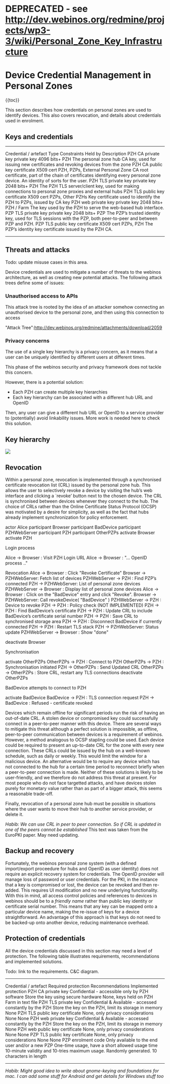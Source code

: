 DEPRECATED - see http://dev.webinos.org/redmine/projects/wp3-3/wiki/Personal_Zone_Key_Infrastructure
===================================================================================================================

Device Credential Management in Personal Zones
==============================================

{{toc}}

This section describes how credentials on personal zones are used to identify devices. This also covers revocation, and details about credentials used in enrolment.

Keys and credentials
--------------------

  -------------------------------- ------------- ------------- --------------------- ------------------------------------------------------------------------------------------------------------------------------------------------- -- -------------------------------- ----------- -------------------------------------------------------- -------------- ---------------------------------------------------------------------------------------------------------------------------------------------------------------------------------------------
  Credential / artefact            Type          Constraints   Held by               Description
  PZH CA private key               private key   4096 bits+    PZH                   The personal zone hub CA key, used for issuing new certificates and revoking devices from the zone
  PZH CA public key certificate    X509 cert                   PZH, PZPs, External   Personal Zone CA root certificate, part of the chain of certificates identifying every personal zone device. An identity of sorts for the user.
  PZH TLS private key              private key   2048 bits+    PZH                   The PZH TLS server/client key, used for making connections to personal zone proxies and external hubs
  PZH TLS public key certificate   X509 cert                   PZPs, Other PZHs      Key certificate used to identify the PZH to PZPs, issued by CA key
  PZH web private key              private key   2048 bits+    PZH / Farm            The key used by the PZH to serve the web-based hub interface.
  PZP TLS private key              private key   2048 bits+    PZP                   The PZP’s trusted identity key, used for TLS sessions with the PZP, both peer-to-peer and between PZP and PZH.
  PZP TLS public key certificate   X509 cert                   PZPs, PZH             The PZP’s identity key certificate issued by the PZH CA.
  -------------------------------- ------------- ------------- --------------------- ------------------------------------------------------------------------------------------------------------------------------------------------- -- -------------------------------- ----------- -------------------------------------------------------- -------------- ---------------------------------------------------------------------------------------------------------------------------------------------------------------------------------------------

Threats and attacks
-------------------

Todo: update misuse cases in this area.

Device credentials are used to mitigate a number of threats to the webinos architecture, as well as creating new potential attacks. The following attack trees define some of issues:

### Unauthorised access to APIs

This attack tree is rooted by the idea of an attacker somehow connecting an unauthorised device to the personal zone, and then using this connection to access

"Attack Tree":http://dev.webinos.org/redmine/attachments/download/2059

### Privacy concerns

The use of a single key hierarchy is a privacy concern, as it means that a user can be uniquely identified by different users at different times.

This phase of the webinos security and privacy framework does not tackle this concern.

However, there is a potential solution:

-   Each PZH can create multiple key hierarchies
-   Each key hierarchy can be associated with a different hub URL and OpenID

Then, any user can give a different hub URL or OpenID to a service provider to (potentially) avoid linkability issues. More work is needed here to check this solution.

Key hierarchy
-------------

![](key-hierarchy-simple2.png)

Revocation
----------

Within a personal zone, revocation is implemented through a synchronised certificate revocation list (CRL) issued by the personal zone hub. This allows the user to selectively revoke a device by visiting the hub’s web interface and clicking a `revoke’ button next to the chosen device. The CRL is synchronised between devices whenever they connect to the hub. The choice of CRLs rather than the Online Certificate Status Protocol (OCSP) was motivated by a desire for simplicity, as well as the fact that hubs already implement synchronization for policy enforcement.

<div class="uml">
actor Alice
participant Browser
participant BadDevice
participant PZHWebServer
participant PZH
participant OtherPZPs
activate Browser
activate PZH

 Login process 

Alice -> Browser : Visit PZH Login URL
Alice -> Browser : "... OpenID process .."

 Revocation 
Alice -> Browser : Click "Revoke Certificate"
Browser -> PZHWebServer: Fetch list of devices
PZHWebServer -> PZH : Find PZP’s connected
PZH -> PZHWebServer: List of personal zone devices
PZHWebServer -> Browser : Display list of personal zone devices
Alice -> Browser : Click on the "BadDevice" entry and click "Revoke".
Browser -> PZHWebServer: Call revokeDevice( "BadDevice" )
PZHWebServer -> PZH : Device to revoke
PZH -> PZH : Policy check (NOT IMPLEMENTED)
PZH -> PZH : Find BadDevice’s certificate
PZH -> PZH : Update CRL to include BadDevice’s certificate serial number
PZH -> PZH : Save CRL to synchronised storage area
PZH -> PZH : Disconnect BadDevice if currently connected
PZH -> PZH : Restart TLS stack
PZH -> PZHWebServer: Status update
PZHWebServer -> Browser : Show "done"

deactivate Browser

 Synchronisation 

activate OtherPZPs
OtherPZPs -> PZH : Connect to PZH
OtherPZPs -> PZH : Synchronisation initiated
PZH -> OtherPZPs : Send Updated CRL
OtherPZPs -> OtherPZPs : Store CRL, restart any TLS connections
deactivate OtherPZPs

 BadDevice attempts to connect to PZH 

activate BadDevice
BadDevice -> PZH : TLS connection request
PZH -> BadDevice : Refused - certificate revoked

</div>
Devices which remain offline for significant periods run the risk of having an out-of-date CRL. A stolen device or compromised key could successfully connect in a peer-to-peer manner with this device. There are several ways to mitigate this threat although a perfect solution is impossible, as offline, peer-to-peer communication between devices is a requirement of webinos. However, a method analogous to OCSP stapling could be used. Each device could be required to present an up-to-date CRL for the zone with every new connection. These CRLs could be issued by the hub on a well-known schedule, such as daily or weekly. This would limit the window for a malicious device. An alternative would be to require any device which has not connected to the hub for a certain time period to reconnect briefly when a peer-to-peer connection is made. Neither of these solutions is likely to be user-friendly, and we therefore do not address this threat at present. For most people who do not face targetted attacks, and have devices stolen purely for monetary value rather than as part of a bigger attack, this seems a reasonable trade-off.

Finally, revocation of a personal zone hub must be possible in situations where the user wants to move their hub to another service provider, or delete it.

_Habib: We can use CRL in peer to peer connection. So if CRL is updated in one of the peers cannot be established_
 This text was taken from the EuroPKI paper. May need updating.

Backup and recovery
-------------------

Fortunately, the webinos personal zone system (with a defined import/export proceedure for hubs and OpenID as user identity) does not require an explicit recovery system for credentials. The OpenID provider will manage loss of password or user credentials. For the PKI, in the instance that a key is compromised or lost, the device can be revoked and then re-added. This requires UI modification and no new underlying functionality. With this in mind, all access control policies and references to devices in webinos should be to a _friendly name_ rather than public key identity or certificate serial number. This means that any key can be mapped onto a particular device name, making the re-issue of keys for a device straightforward. An advantage of this approach is that keys do not need to be backed-up onto another device, reducing maintenance overhead.

Protection of credentials
-------------------------

All the device credentials discussed in this section may need a level of protection. The following table illustrates requirements, recommendations and implemented solutions.

Todo: link to the requirements. C&C diagram.

  -------------------------------- ----------------------------------------------------------- ------------------------------------------------------- -------------------------------------------------------------------------------------------- -- ------------------------------- -------------------------------------------------------- ---------------------------------------------------------------------------- ------------
  Credential / artefact            Required protection                                         Recommendations                                         Implemented protection
  PZH CA private key               Confidential - accessible only by PZH software              Store the key using secure hardware                     None, keys held on PZH Farm in text file
  PZH TLS private key              Confidential & Available - accessed constantly by the PZH   Store the key on the PZH, limit its storage in memory   None
  PZH TLS public key certificate   None, only privacy considerations                           None                                                    None
  PZH web private key              Confidential & Available - accessed constantly by the PZH   Store the key on the PZH, limit its storage in memory   None
  PZH web public key certificate   None, only privacy considerations                           None                                                    None
  PZP TLS public key certificate   None, only privacy considerations                           None                                                    None
  PZP enrolment code               Only available to the end user and/or a new PZP             One-time usage, have a short allowed usage time         10-minute validity and 10-tries maximum usage. Randomly generated. 10 characters in length
  -------------------------------- ----------------------------------------------------------- ------------------------------------------------------- -------------------------------------------------------------------------------------------- -- ------------------------------- -------------------------------------------------------- ---------------------------------------------------------------------------- ------------

_Habib: Might good idea to write about gnome-keying and foundations for mac. I can add some stuff for Android and get details for Windows stuff too_

